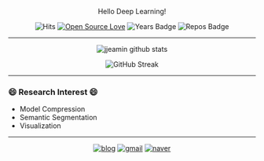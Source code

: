 <div align=center>

Hello Deep Learning!

</div>

<div align=center>

![Hits](https://hits.seeyoufarm.com/api/count/incr/badge.svg?url=https://github.com/jjeamin)
[![Open Source Love](https://badges.frapsoft.com/os/v1/open-source.svg?v=103)](https://github.com/jjeamin)
![Years Badge](https://badges.pufler.dev/years/jjeamin)
![Repos Badge](https://badges.pufler.dev/repos/jjeamin)

</div>

-----

<div align=center>
   
   ![jjeamin github stats](https://github-readme-stats.vercel.app/api?username=jjeamin&show_icons=true&theme=merko)
   
   ![GitHub Streak](http://github-readme-streak-stats.herokuapp.com?user=jjeamin&theme=neon-dark&hide_border=true)
   
</div>

-----

### 😄 Research Interest 😄

- Model Compression
- Semantic Segmentation
- Visualization

------

<div align=center>

[![blog](https://img.shields.io/badge/Blog-Here-blue?style=for-the-badge)](https://jjeamin.github.io/)
[![gmail](https://img.shields.io/badge/Gmail-Here-red?style=for-the-badge)](mailto:woalsdl600@gmail.com)
[![naver](https://img.shields.io/badge/Naver-Here-green?style=for-the-badge)](mailto:woalsdl500@naver.com)

</div>
